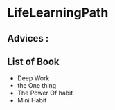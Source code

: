 # LifeLearningPath

## Advices : 


## List of Book 
* Deep Work 
* the One thing 
* The Power Of habit 
* Mini Habit 
